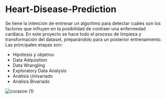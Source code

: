 ﻿# Heart-Disease-Prediction
Se tiene la intención de entrenar un algoritmo para detectar cuáles son los factores que influyen en la posibilidad de contraer una enfermedad cardíaca. En este proyecto se hace todo el proceso de limpieza y transformación del dataset, preparándolo para un posterior entrenamiento. Las principales etapas son:

- Hipótesis y objetivo
- Data Adquisition
- Data Wrangling
- Exploratory Data Analysis
- Análisis Univariado
- Análisis Bivariado

![corazon (1)](https://github.com/valemicolgarcia/Heart-Disease-Prediction/assets/122756188/4882b4f1-4d97-4f40-b9a9-218c536b3a9d)

